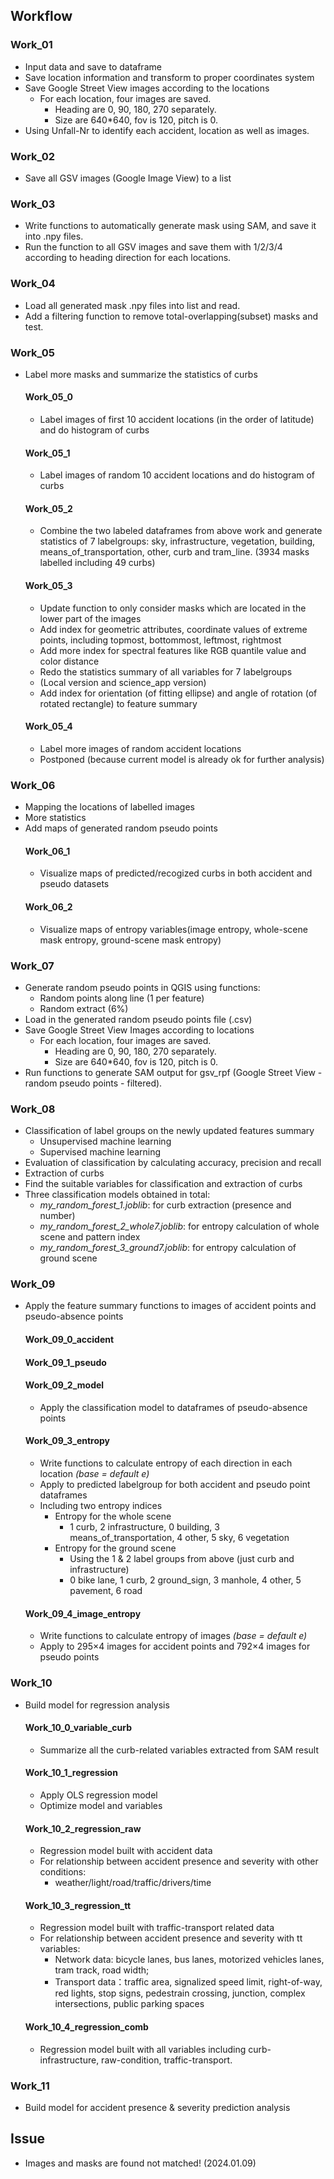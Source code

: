 ## Workflow

### Work_01
- Input data and save to dataframe
- Save location information and transform to proper coordinates system
- Save Google Street View images according to the locations
  - For each location, four images are saved.
    - Heading are 0, 90, 180, 270 separately.
    - Size are 640*640, fov is 120, pitch is 0.
- Using Unfall-Nr to identify each accident, location as well as images.

### Work_02
- Save all GSV images (Google Image View) to a list

### Work_03
- Write functions to automatically generate mask using SAM, and save it into .npy files.
- Run the function to all GSV images and save them with 1/2/3/4 according to heading direction for each locations.

### Work_04
- Load all generated mask .npy files into list and read.
- Add a filtering function to remove total-overlapping(subset) masks and test.

### Work_05
- Label more masks and summarize the statistics of curbs
  #### Work_05_0
    - Label images of first 10 accident locations (in the order of latitude) and do histogram of curbs
  #### Work_05_1
    - Label images of random 10 accident locations and do histogram of curbs
  #### Work_05_2
    - Combine the two labeled dataframes from above work and generate statistics of 7 labelgroups: sky, infrastructure, vegetation, building, means_of_transportation, other, curb and tram_line. (3934 masks labelled including 49 curbs)
  #### Work_05_3
    - Update function to only consider masks which are located in the lower part of the images
    - Add index for geometric attributes, coordinate values of extreme points, including topmost, bottommost, leftmost, rightmost
    - Add more index for spectral features like RGB quantile value and color distance
    - Redo the statistics summary of all variables for 7 labelgroups
    - (Local version and science_app version)
    - Add index for orientation (of fitting ellipse) and angle of rotation (of rotated rectangle) to feature summary
  #### Work_05_4
    - Label more images of random accident locations
    - Postponed (because current model is already ok for further analysis)
      
### Work_06
- Mapping the locations of labelled images
- More statistics
- Add maps of generated random pseudo points
  #### Work_06_1
    - Visualize maps of predicted/recogized curbs in both accident and pseudo datasets
  #### Work_06_2
    - Visualize maps of entropy variables(image entropy, whole-scene mask entropy, ground-scene mask entropy)


### Work_07
- Generate random pseudo points in QGIS using functions:
  - Random points along line (1 per feature)
  - Random extract (6%)
- Load in the generated random pseudo points file (.csv)
- Save Google Street View Images according to locations
  - For each location, four images are saved.
    - Heading are 0, 90, 180, 270 separately.
    - Size are 640*640, fov is 120, pitch is 0.
- Run functions to generate SAM output for gsv_rpf (Google Street View - random pseudo points - filtered).

### Work_08
- Classification of label groups on the newly updated features summary
  - Unsupervised machine learning
  - Supervised machine learning
- Evaluation of classification by calculating accuracy, precision and recall
- Extraction of curbs
- Find the suitable variables for classification and extraction of curbs
- Three classification models obtained in total:
  - *my_random_forest_1.joblib*: for curb extraction (presence and number)
  - *my_random_forest_2_whole7.joblib*: for entropy calculation of whole scene and pattern index
  - *my_random_forest_3_ground7.joblib*: for entropy calculation of ground scene

### Work_09
- Apply the feature summary functions to images of accident points and pseudo-absence points
  #### Work_09_0_accident
  #### Work_09_1_pseudo
  #### Work_09_2_model
    - Apply the classification model to dataframes of pseudo-absence points
  #### Work_09_3_entropy
    - Write functions to calculate entropy of each direction in each location *(base = default e)*
    - Apply to predicted labelgroup for both accident and pseudo point dataframes
    - Including two entropy indices
      - Entropy for the whole scene
        - 1 curb, 2 infrastructure, 0 building, 3 means_of_transportation, 4 other, 5 sky, 6 vegetation
      - Entropy for the ground scene
        - Using the 1 & 2 label groups from above (just curb and infrastructure)
        - 0 bike lane, 1 curb, 2 ground_sign, 3 manhole, 4 other, 5 pavement, 6 road
  #### Work_09_4_image_entropy
    - Write functions to calculate entropy of images *(base = default e)*
    - Apply to 295×4 images for accident points and 792×4 images for pseudo points

### Work_10
- Build model for regression analysis
  #### Work_10_0_variable_curb
  - Summarize all the curb-related variables extracted from SAM result
  #### Work_10_1_regression 
  - Apply OLS regression model
  - Optimize model and variables
  #### Work_10_2_regression_raw 
  - Regression model built with accident data
  - For relationship between accident presence and severity with other conditions:
      - weather/light/road/traffic/drivers/time
  #### Work_10_3_regression_tt
  - Regression model built with traffic-transport related data
  - For relationship between accident presence and severity with tt variables:
      - Network data: bicycle lanes, bus lanes, motorized vehicles lanes, tram track, road width;
      - Transport data：traffic area, signalized speed limit, right-of-way, red lights, stop signs, pedestrain crossing, junction, complex intersections, public parking spaces
  #### Work_10_4_regression_comb
  - Regression model built with all variables including curb-infrastructure, raw-condition, traffic-transport.

### Work_11
- Build model for accident presence & severity prediction analysis

## Issue
- Images and masks are found not matched! (2024.01.09)   <Solved>
